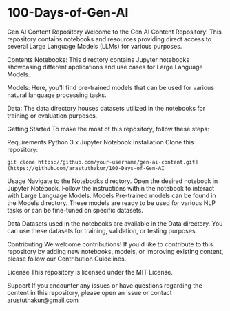 # 100-Days-of-Gen-AI
Gen AI Content Repository
Welcome to the Gen AI Content Repository! This repository contains notebooks and resources providing direct access to several Large Language Models (LLMs) for various purposes.

Contents
Notebooks: This directory contains Jupyter notebooks showcasing different applications and use cases for Large Language Models.

Models: Here, you'll find pre-trained models that can be used for various natural language processing tasks.

Data: The data directory houses datasets utilized in the notebooks for training or evaluation purposes.

Getting Started
To make the most of this repository, follow these steps:

Requirements
Python 3.x
Jupyter Notebook
Installation
Clone this repository:
```Shell
git clone https://github.com/your-username/gen-ai-content.git](https://github.com/arastuthakur/100-Days-of-Gen-AI
```
Usage
Navigate to the Notebooks directory.
Open the desired notebook in Jupyter Notebook.
Follow the instructions within the notebook to interact with Large Language Models.
Models
Pre-trained models can be found in the Models directory. These models are ready to be used for various NLP tasks or can be fine-tuned on specific datasets.

Data
Datasets used in the notebooks are available in the Data directory. You can use these datasets for training, validation, or testing purposes.

Contributing
We welcome contributions! If you'd like to contribute to this repository by adding new notebooks, models, or improving existing content, please follow our Contribution Guidelines.

License
This repository is licensed under the MIT License.

Support
If you encounter any issues or have questions regarding the content in this repository, please open an issue or contact arustuthakur@gmail.com
